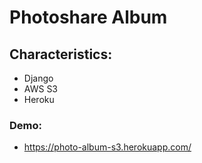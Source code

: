 # Photoshare Album

## Characteristics:
- Django
- AWS S3
- Heroku

### Demo:
- https://photo-album-s3.herokuapp.com/